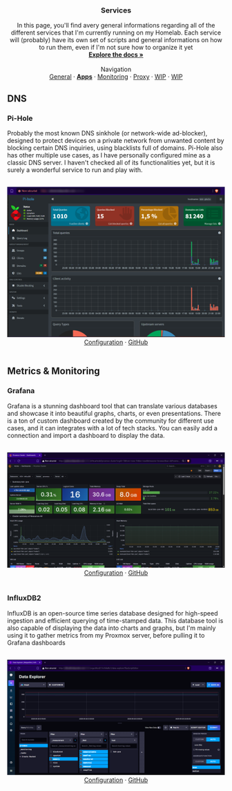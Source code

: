 <h3 align="center">Services</h3>

  <p align="center">
    In this page, you'll find avery general informations regarding all of the different services that I'm currently running on my Homelab. Each service will (probably) have its own set of scripts and general informations on how to run them, even if I'm not sure how to organize it yet
    <br />
    <a href="https://github.com/KelyanDev/Homelab"><strong>Explore the docs »</strong></a>
    <br />
    <br />
    Navigation <br />
    <a href="https://github.com/KelyanDev/Homelab">General</a>
    ·
    <a href="https://github.com/KelyanDev/Homelab/blob/main/apps/README.md"><strong>Apps</strong></a>
    ·
    <a href="https://github.com/KelyanDev/Homelab/blob/main/monitoring/README.md">Monitoring</a>
    ·
    <a href="https://github.com/KelyanDev/Homelab/blob/main/proxy/README.md">Proxy</a>
    ·
    <a href="">WIP</a>
    ·
    <a href="">WIP</a>
  </p>
</div>

## DNS

### Pi-Hole

Probably the most known DNS sinkhole (or network-wide ad-blocker), designed to protect devices on a private network from unwanted content by blocking certain DNS inquiries, using blacklists full of domains. Pi-Hole also has other multiple use cases, as I have personally configured mine as a classic DNS server. I haven't checked all of its functionalities yet, but it is surely a wonderful service to run and play with.

<div align="center">
  <br />
  <img src="images/pihole-dashboard.png" alt="Logo" width="900"/>
  <br />
</div>

<div align="center">
  <a href="https://github.com/KelyanDev/Homelab/blob/main/apps/pi-hole/README.md">Configuration</a>
  ·
  <a href="https://github.com/pi-hole/pi-hole">GitHub</a>
</div>

<br />

## Metrics & Monitoring

### Grafana

Grafana is a stunning dashboard tool that can translate various databases and showcase it into beautiful graphs, charts, or even presentations. There is a ton of custom dashboard created by the community for different use cases, and it can integrates with a lot of tech stacks. You can easily add a connection and import a dashboard to display the data.

<div align="center">
  <br />
  <img src="images/grafana-dashboard.png" alt="Logo" width="900"/>
  <br />
</div>

<div align="center">
  <a href="https://github.com/KelyanDev/Homelab/blob/main/monitoring/README.md">Configuration</a>
  ·
  <a href="https://github.com/grafana/grafana">GitHub</a>
</div>

<br />

### InfluxDB2

InfluxDB is an open-source time series database designed for high-speed ingestion and efficient querying of time-stamped data. This database tool is also capable of displaying the data into charts and graphs, but I'm mainly using it to gather metrics from my Proxmox server, before pulling it to Grafana dashboards

<div align="center">
  <br />
  <img src="images/influxdb-dashboard.png" alt="Logo" width="900"/>
  <br />
</div>

<div align="center">
  <a href="https://github.com/KelyanDev/Homelab/blob/main/monitoring/README.md">Configuration</a>
  ·
  <a href="https://github.com/influxdata/influxdb">GitHub</a>
</div>
